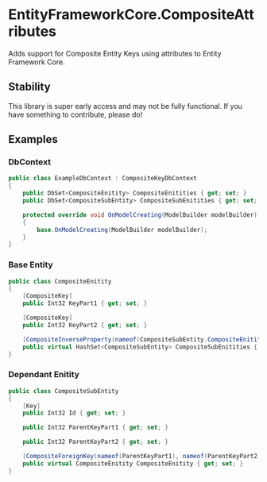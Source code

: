 # EntityFrameworkCore.CompositeAttributes
Adds support for Composite Entity Keys using attributes to Entity Framework Core.

## Stability
This library is super early access and may not be fully functional.
If you have something to contribute, please do!

## Examples

### DbContext
```csharp
public class ExampleDbContext : CompositeKeyDbContext
{
    public DbSet<CompositeEnitity> CompositeEnitities { get; set; }
    public DbSet<CompositeSubEntity> CompositeSubEnitities { get; set; }

    protected override void OnModelCreating(ModelBuilder modelBuilder)
    {
        base.OnModelCreating(ModelBuilder modelBuilder);
    }
}
```

### Base Entity
```csharp
public class CompositeEnitity
{
    [CompositeKey]
    public Int32 KeyPart1 { get; set; }

    [CompositeKey]
    public Int32 KeyPart2 { get; set; }

    [CompositeInverseProperty(nameof(CompositeSubEntity.CompositeEnitity))]
    public virtual HashSet<CompositeSubEntity> CompositeSubEnitities { get; set; }
}
```

### Dependant Enitity
```csharp
public class CompositeSubEntity
{
    [Key]
    public Int32 Id { get; set; }

    public Int32 ParentKeyPart1 { get; set; }

    public Int32 ParentKeyPart2 { get; set; }

    [CompositeForeignKey(nameof(ParentKeyPart1), nameof(ParentKeyPart2))]
    public virtual CompositeEnitity CompositeEnitity { get; set; }
}
```